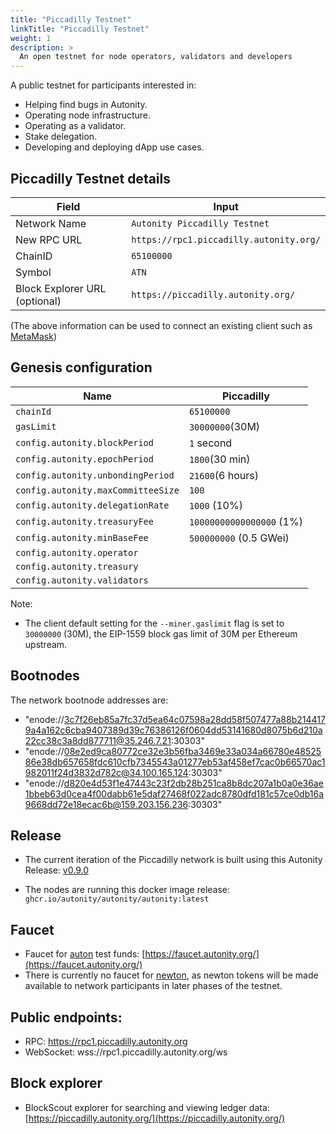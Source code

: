 ```yaml
---
title: "Piccadilly Testnet"
linkTitle: "Piccadilly Testnet"
weight: 1
description: >
  An open testnet for node operators, validators and developers
---
```


A public testnet for participants interested in:

- Helping find bugs in Autonity.
- Operating node infrastructure.
- Operating as a validator.
- Stake delegation.
- Developing and deploying dApp use cases.

## Piccadilly Testnet details

|**Field**|**Input**|
|------|----------|
|Network Name|`Autonity Piccadilly Testnet`|
|New RPC URL|`https://rpc1.piccadilly.autonity.org/`|
|ChainID |`65100000`|
|Symbol|`ATN`|
|Block Explorer URL (optional)|`https://piccadilly.autonity.org/`|

(The above information can be used to connect an existing client such as [MetaMask](https://metamask.zendesk.com/hc/en-us/articles/360043227612-How-to-add-a-custom-network-RPC))

## Genesis configuration

| Name                               | Piccadilly                    |
| ---------------------------------- | ----------------------------- |
| `chainId`                          | `65100000`                    |
| `gasLimit`                         | `30000000`(30M)               |
| `config.autonity.blockPeriod`      | `1` second                    |
| `config.autonity.epochPeriod`      | `1800`(30 min)                |
| `config.autonity.unbondingPeriod`  | `21600`(6 hours)              |
| `config.autonity.maxCommitteeSize` | `100`                         |
| `config.autonity.delegationRate`   | `1000` (10%)                  |
| `config.autonity.treasuryFee`      | `10000000000000000` (1%)      |
| `config.autonity.minBaseFee`       | `500000000` (0.5 GWei)        |
| `config.autonity.operator`         |  |  |
| `config.autonity.treasury`         |  |  |
| `config.autonity.validators`       |  |  |

Note:

- The client default setting for the `--miner.gaslimit` flag is set to `30000000` (30M), the EIP-1559 block gas limit of 30M per Ethereum upstream.


## Bootnodes

The network bootnode addresses are:

- "enode://3c7f26eb85a7fc37d5ea64c07598a28dd58f507477a88b2144179a4a162c6cba9407389d39c76386126f0604dd53141680d8075b6d210a22cc38c3a8dd877711@35.246.7.21:30303"
- "enode://08e2ed9ca80772ce32e3b56fba3469e33a034a66780e4852586e38db657658fdc610cfb7345543a01277eb53af458ef7cac0b66570ac1982011f24d3832d782c@34.100.165.124:30303"
- "enode://d820e4d53f1e47443c23f2db28b251ca8b8dc207a1b0a0e36ae1bbeb63d0cea4f00dabb61e5daf27468f022adc8780dfd181c57ce0db16a9668dd72e18ecac6b@159.203.156.236:30303"

## Release

- The current iteration of the Piccadilly network is built using this Autonity Release: [v0.9.0](https://github.com/autonity/autonity/releases/tag/v0.9.0)

- The nodes are running this docker image release: `ghcr.io/autonity/autonity/autonity:latest`

## Faucet

- Faucet for [auton](/concepts/protocol-assets/auton) test funds: [https://faucet.autonity.org/](https://faucet.autonity.org/)
- There is currently no faucet for [newton](/concepts/protocol-assets/newton), as newton tokens will be made available to network participants in later phases of the testnet.

## Public endpoints:

- RPC: https://rpc1.piccadilly.autonity.org
- WebSocket: wss://rpc1.piccadilly.autonity.org/ws

## Block explorer

- BlockScout explorer for searching and viewing ledger data: [https://piccadilly.autonity.org/](https://piccadilly.autonity.org/)
